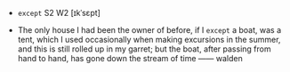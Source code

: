 - `except` S2 W2 [ɪkˈsɛpt]



- The only house I had been the owner of before, if I `except` a boat, was a tent, which I used occasionally when making excursions in the summer, and this is still rolled up in my garret; but the boat, after passing from hand to hand, has gone down the stream of time —— walden